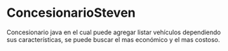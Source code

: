 # ConcesionarioSteven
Concesionario java en el cual puede agregar listar  vehículos dependiendo sus características, se puede buscar el mas económico y el mas costoso.
